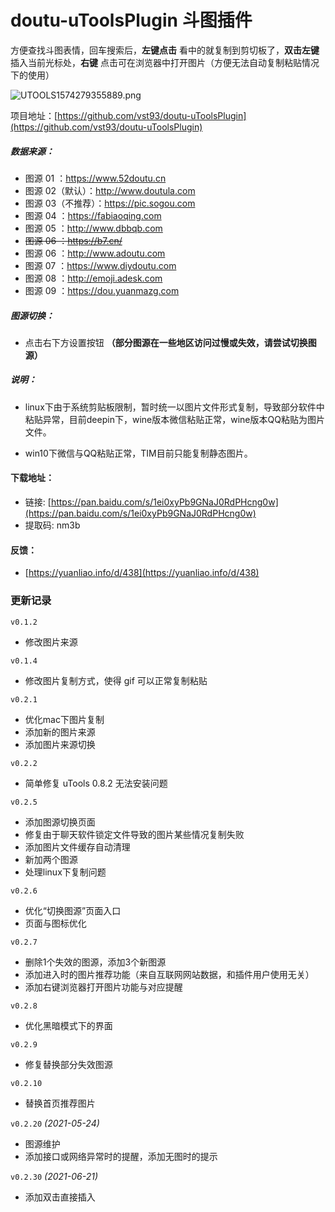 # doutu-uToolsPlugin 斗图插件

方便查找斗图表情，回车搜索后，**左键点击** 看中的就复制到剪切板了，**双击左键** 插入当前光标处，**右键** 点击可在浏览器中打开图片（方便无法自动复制粘贴情况下的使用）


![UTOOLS1574279355889.png](https://i.loli.net/2019/11/21/jxQCGPzUyu9A6HB.png)

项目地址：[https://github.com/vst93/doutu-uToolsPlugin](https://github.com/vst93/doutu-uToolsPlugin)

##### 数据来源：

- 图源 01 ：https://www.52doutu.cn
- 图源 02（默认）：http://www.doutula.com
- 图源 03（不推荐）：https://pic.sogou.com
- 图源 04 ：https://fabiaoqing.com
- 图源 05 ：http://www.dbbqb.com
- ~~图源 06 ：https://b7.cn/~~
- 图源 06 ：http://www.adoutu.com
- 图源 07 ：https://www.diydoutu.com
- 图源 08 ：http://emoji.adesk.com
- 图源 09 ：https://dou.yuanmazg.com


##### 图源切换： 
- 点击右下方设置按钮 **（部分图源在一些地区访问过慢或失效，请尝试切换图源）**


##### 说明：
- linux下由于系统剪贴板限制，暂时统一以图片文件形式复制，导致部分软件中粘贴异常，目前deepin下，wine版本微信粘贴正常，wine版本QQ粘贴为图片文件。

- win10下微信与QQ粘贴正常，TIM目前只能复制静态图片。


#### 下载地址：
- 链接: [https://pan.baidu.com/s/1ei0xyPb9GNaJ0RdPHcng0w](https://pan.baidu.com/s/1ei0xyPb9GNaJ0RdPHcng0w)  
- 提取码: nm3b

#### 反馈：
- [https://yuanliao.info/d/438](https://yuanliao.info/d/438)

### 更新记录
`v0.1.2`
- 修改图片来源

`v0.1.4`
- 修改图片复制方式，使得 gif 可以正常复制粘贴

`v0.2.1`
- 优化mac下图片复制
- 添加新的图片来源
- 添加图片来源切换

`v0.2.2`
- 简单修复 uTools 0.8.2 无法安装问题

`v0.2.5`
- 添加图源切换页面
- 修复由于聊天软件锁定文件导致的图片某些情况复制失败
- 添加图片文件缓存自动清理
- 新加两个图源
- 处理linux下复制问题

`v0.2.6`
- 优化“切换图源”页面入口
- 页面与图标优化

`v0.2.7`
- 删除1个失效的图源，添加3个新图源
- 添加进入时的图片推荐功能（来自互联网网站数据，和插件用户使用无关）
- 添加右键浏览器打开图片功能与对应提醒

`v0.2.8`
- 优化黑暗模式下的界面

`v0.2.9`
- 修复替换部分失效图源

`v0.2.10`
- 替换首页推荐图片

`v0.2.20` *(2021-05-24)*
- 图源维护
- 添加接口或网络异常时的提醒，添加无图时的提示

`v0.2.30` *(2021-06-21)*
- 添加双击直接插入